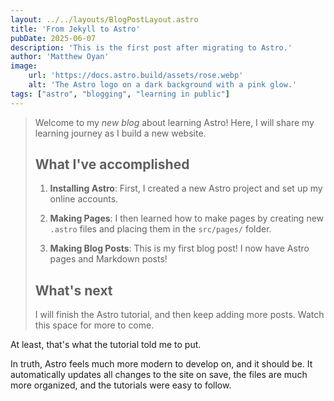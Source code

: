 ```yaml
---
layout: ../../layouts/BlogPostLayout.astro
title: 'From Jekyll to Astro'
pubDate: 2025-06-07
description: 'This is the first post after migrating to Astro.'
author: 'Matthew Oyan'
image:
    url: 'https://docs.astro.build/assets/rose.webp'
    alt: 'The Astro logo on a dark background with a pink glow.'
tags: ["astro", "blogging", "learning in public"]
---
```


> Welcome to my _new blog_ about learning Astro! Here, I will share my learning journey as I build a new website.
>
> ## What I've accomplished
>
> 1. **Installing Astro**: First, I created a new Astro project and set up my online accounts.
>
> 2. **Making Pages**: I then learned how to make pages by creating new `.astro` files and placing them in the `src/pages/` folder.
>
> 3. **Making Blog Posts**: This is my first blog post! I now have Astro pages and Markdown posts!
>
> ## What's next
>
> I will finish the Astro tutorial, and then keep adding more posts. Watch this space for more to come.

At least, that's what the tutorial told me to put.

In truth, Astro feels much more modern to develop on, and it should be. It automatically updates all changes to the site on save, the files are much more organized, and the tutorials were easy to follow.
